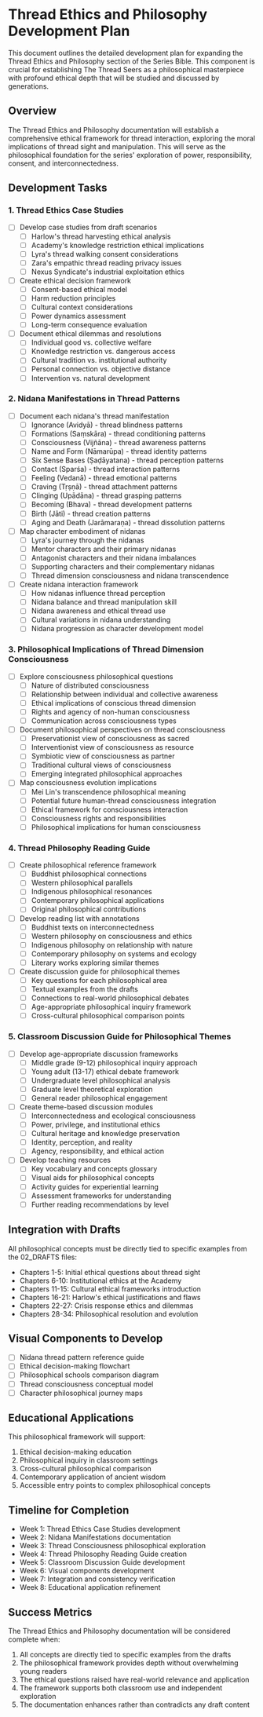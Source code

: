 # Thread Ethics and Philosophy Development Plan

This document outlines the detailed development plan for expanding the Thread Ethics and Philosophy section of the Series Bible. This component is crucial for establishing The Thread Seers as a philosophical masterpiece with profound ethical depth that will be studied and discussed by generations.

## Overview

The Thread Ethics and Philosophy documentation will establish a comprehensive ethical framework for thread interaction, exploring the moral implications of thread sight and manipulation. This will serve as the philosophical foundation for the series' exploration of power, responsibility, consent, and interconnectedness.

## Development Tasks

### 1. Thread Ethics Case Studies

- [ ] Develop case studies from draft scenarios
  - [ ] Harlow's thread harvesting ethical analysis
  - [ ] Academy's knowledge restriction ethical implications
  - [ ] Lyra's thread walking consent considerations
  - [ ] Zara's empathic thread reading privacy issues
  - [ ] Nexus Syndicate's industrial exploitation ethics

- [ ] Create ethical decision framework
  - [ ] Consent-based ethical model
  - [ ] Harm reduction principles
  - [ ] Cultural context considerations
  - [ ] Power dynamics assessment
  - [ ] Long-term consequence evaluation

- [ ] Document ethical dilemmas and resolutions
  - [ ] Individual good vs. collective welfare
  - [ ] Knowledge restriction vs. dangerous access
  - [ ] Cultural tradition vs. institutional authority
  - [ ] Personal connection vs. objective distance
  - [ ] Intervention vs. natural development

### 2. Nidana Manifestations in Thread Patterns

- [ ] Document each nidana's thread manifestation
  - [ ] Ignorance (Avidyā) - thread blindness patterns
  - [ ] Formations (Saṃskāra) - thread conditioning patterns
  - [ ] Consciousness (Vijñāna) - thread awareness patterns
  - [ ] Name and Form (Nāmarūpa) - thread identity patterns
  - [ ] Six Sense Bases (Ṣaḍāyatana) - thread perception patterns
  - [ ] Contact (Sparśa) - thread interaction patterns
  - [ ] Feeling (Vedanā) - thread emotional patterns
  - [ ] Craving (Tṛṣṇā) - thread attachment patterns
  - [ ] Clinging (Upādāna) - thread grasping patterns
  - [ ] Becoming (Bhava) - thread development patterns
  - [ ] Birth (Jāti) - thread creation patterns
  - [ ] Aging and Death (Jarāmaraṇa) - thread dissolution patterns

- [ ] Map character embodiment of nidanas
  - [ ] Lyra's journey through the nidanas
  - [ ] Mentor characters and their primary nidanas
  - [ ] Antagonist characters and their nidana imbalances
  - [ ] Supporting characters and their complementary nidanas
  - [ ] Thread dimension consciousness and nidana transcendence

- [ ] Create nidana interaction framework
  - [ ] How nidanas influence thread perception
  - [ ] Nidana balance and thread manipulation skill
  - [ ] Nidana awareness and ethical thread use
  - [ ] Cultural variations in nidana understanding
  - [ ] Nidana progression as character development model

### 3. Philosophical Implications of Thread Dimension Consciousness

- [ ] Explore consciousness philosophical questions
  - [ ] Nature of distributed consciousness
  - [ ] Relationship between individual and collective awareness
  - [ ] Ethical implications of conscious thread dimension
  - [ ] Rights and agency of non-human consciousness
  - [ ] Communication across consciousness types

- [ ] Document philosophical perspectives on thread consciousness
  - [ ] Preservationist view of consciousness as sacred
  - [ ] Interventionist view of consciousness as resource
  - [ ] Symbiotic view of consciousness as partner
  - [ ] Traditional cultural views of consciousness
  - [ ] Emerging integrated philosophical approaches

- [ ] Map consciousness evolution implications
  - [ ] Mei Lin's transcendence philosophical meaning
  - [ ] Potential future human-thread consciousness integration
  - [ ] Ethical framework for consciousness interaction
  - [ ] Consciousness rights and responsibilities
  - [ ] Philosophical implications for human consciousness

### 4. Thread Philosophy Reading Guide

- [ ] Create philosophical reference framework
  - [ ] Buddhist philosophical connections
  - [ ] Western philosophical parallels
  - [ ] Indigenous philosophical resonances
  - [ ] Contemporary philosophical applications
  - [ ] Original philosophical contributions

- [ ] Develop reading list with annotations
  - [ ] Buddhist texts on interconnectedness
  - [ ] Western philosophy on consciousness and ethics
  - [ ] Indigenous philosophy on relationship with nature
  - [ ] Contemporary philosophy on systems and ecology
  - [ ] Literary works exploring similar themes

- [ ] Create discussion guide for philosophical themes
  - [ ] Key questions for each philosophical area
  - [ ] Textual examples from the drafts
  - [ ] Connections to real-world philosophical debates
  - [ ] Age-appropriate philosophical inquiry framework
  - [ ] Cross-cultural philosophical comparison points

### 5. Classroom Discussion Guide for Philosophical Themes

- [ ] Develop age-appropriate discussion frameworks
  - [ ] Middle grade (9-12) philosophical inquiry approach
  - [ ] Young adult (13-17) ethical debate framework
  - [ ] Undergraduate level philosophical analysis
  - [ ] Graduate level theoretical exploration
  - [ ] General reader philosophical engagement

- [ ] Create theme-based discussion modules
  - [ ] Interconnectedness and ecological consciousness
  - [ ] Power, privilege, and institutional ethics
  - [ ] Cultural heritage and knowledge preservation
  - [ ] Identity, perception, and reality
  - [ ] Agency, responsibility, and ethical action

- [ ] Develop teaching resources
  - [ ] Key vocabulary and concepts glossary
  - [ ] Visual aids for philosophical concepts
  - [ ] Activity guides for experiential learning
  - [ ] Assessment frameworks for understanding
  - [ ] Further reading recommendations by level

## Integration with Drafts

All philosophical concepts must be directly tied to specific examples from the 02_DRAFTS files:

- Chapters 1-5: Initial ethical questions about thread sight
- Chapters 6-10: Institutional ethics at the Academy
- Chapters 11-15: Cultural ethical frameworks introduction
- Chapters 16-21: Harlow's ethical justifications and flaws
- Chapters 22-27: Crisis response ethics and dilemmas
- Chapters 28-34: Philosophical resolution and evolution

## Visual Components to Develop

- [ ] Nidana thread pattern reference guide
- [ ] Ethical decision-making flowchart
- [ ] Philosophical schools comparison diagram
- [ ] Thread consciousness conceptual model
- [ ] Character philosophical journey maps

## Educational Applications

This philosophical framework will support:

1. Ethical decision-making education
2. Philosophical inquiry in classroom settings
3. Cross-cultural philosophical comparison
4. Contemporary application of ancient wisdom
5. Accessible entry points to complex philosophical concepts

## Timeline for Completion

- Week 1: Thread Ethics Case Studies development
- Week 2: Nidana Manifestations documentation
- Week 3: Thread Consciousness philosophical exploration
- Week 4: Thread Philosophy Reading Guide creation
- Week 5: Classroom Discussion Guide development
- Week 6: Visual components development
- Week 7: Integration and consistency verification
- Week 8: Educational application refinement

## Success Metrics

The Thread Ethics and Philosophy documentation will be considered complete when:

1. All concepts are directly tied to specific examples from the drafts
2. The philosophical framework provides depth without overwhelming young readers
3. The ethical questions raised have real-world relevance and application
4. The framework supports both classroom use and independent exploration
5. The documentation enhances rather than contradicts any draft content
